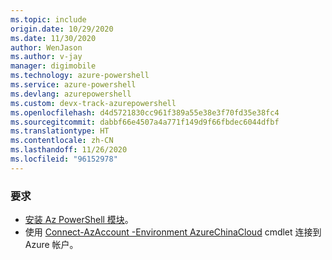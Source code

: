 ```yaml
---
ms.topic: include
origin.date: 10/29/2020
ms.date: 11/30/2020
author: WenJason
ms.author: v-jay
manager: digimobile
ms.technology: azure-powershell
ms.service: azure-powershell
ms.devlang: azurepowershell
ms.custom: devx-track-azurepowershell
ms.openlocfilehash: d4d5721830cc961f389a55e38e3f70fd35e38fc4
ms.sourcegitcommit: dabbf66e4507a4a771f149d9f66fbdec6044dfbf
ms.translationtype: HT
ms.contentlocale: zh-CN
ms.lasthandoff: 11/26/2020
ms.locfileid: "96152978"
---
```

### <a name="requirements"></a>要求

* [安装 Az PowerShell 模块](https://docs.microsoft.com/powershell/azure/install-az-ps)。
* 使用 [Connect-AzAccount -Environment AzureChinaCloud](https://docs.microsoft.com/powershell/module/az.accounts/connect-azaccount) cmdlet 连接到 Azure 帐户。
